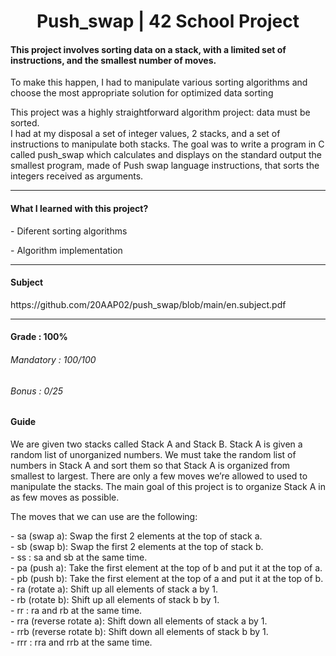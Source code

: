 <h1 align="center"> Push_swap | 42 School Project </h1>
<h4>This project involves sorting data on a stack, with a limited set of instructions, and the smallest number of moves.</h4>
<p>To make this happen, I had to manipulate various sorting algorithms and choose the most appropriate solution for optimized data sorting</p>
<p>This project was a highly straightforward algorithm project: data must be sorted.<br>
I had at my disposal a set of integer values, 2 stacks, and a set of instructions to manipulate both stacks. The goal was to write a program in C called 
push_swap which calculates and displays on the standard output the smallest program, made of Push swap language instructions, that sorts the integers 
received as arguments.</p>

-----

<h4>What I learned with this project?</h4>
<p>- Diferent sorting algorithms</p>
<p>- Algorithm implementation</p>

-----

<h4>Subject</h4>
https://github.com/20AAP02/push_swap/blob/main/en.subject.pdf

-----

<h4>Grade : 100%</h4>
<h6>Mandatory : 100/100</h6>
<h6>Bonus : 0/25</h6>

<h4>Guide</h4>

<p>We are given two stacks called Stack A and Stack B. Stack A is given a random list of unorganized numbers. We must take the random list of 
numbers in Stack A and sort them so that Stack A is organized from smallest to largest. There are only a few moves we’re allowed to used to 
manipulate the stacks. The main goal of this project is to organize Stack A in as few moves as possible.</p>

<p>The moves that we can use are the following:</p>  
- sa (swap a): Swap the first 2 elements at the top of stack a.<br> 
- sb (swap b): Swap the first 2 elements at the top of stack b.<br> 
- ss : sa and sb at the same time.<br> 
- pa (push a): Take the first element at the top of b and put it at the top of a.<br> 
- pb (push b): Take the first element at the top of a and put it at the top of b.<br> 
- ra (rotate a): Shift up all elements of stack a by 1.<br> 
- rb (rotate b): Shift up all elements of stack b by 1.<br> 
- rr : ra and rb at the same time.<br> 
- rra (reverse rotate a): Shift down all elements of stack a by 1.<br> 
- rrb (reverse rotate b): Shift down all elements of stack b by 1.<br> 
- rrr : rra and rrb at the same time.<br> 
